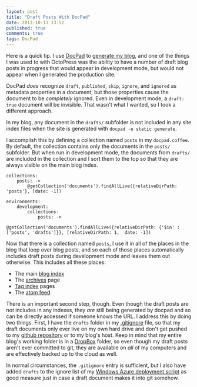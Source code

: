 ```yaml
---
layout: post
title: "Draft Posts With DocPad"
date: 2013-10-13 13:52
published: true
comments: true
tags: DocPad
---
```


Here is a quick tip.  I use [DocPad](http://docpad.org) to [generate my blog](/2013/10/08/blogging-with-docpad/), and one of the things I was used to with OctoPress was the ability to have a number of draft blog posts in progress that would appear in development mode, but would not appear when I generated the production site.

DocPad _does_ recognize `draft`, `published`, `skip`, `ignore`, and `ignored` as metadata properties in a document, but those properties cause the document to be _completely_ ignored.  Even in development mode, a `draft: true` document will be invisible.  That wasn't what I wanted, so I took a different approach.

In my blog, any document in the `drafts/` subfolder is not included in any site index files when the site is generated with `docpad -e static generate`.

I accomplish this by defining a collection named `posts` in my `docpad.coffee`.  By default, the collection contains only the documents in the `posts/` subfolder.  But when run in development mode, the documents from `drafts/` are included in the collection and I sort them to the top so that they are always visible on the main blog index.

``` coffeescript-nojs
collections:
    posts: ->
        @getCollection('documents').findAllLive({relativeDirPath: 'posts'}, [date: -1])

environments:
    development:
        collections:
            posts: ->
                @getCollection('documents').findAllLive({relativeDirPath: {'$in' : ['posts', 'drafts']}}, [relativeDirPath: 1,  date: -1])
```

Now that there is a collection named `posts`, I use it in all of the places in the blog that loop over blog posts, and so each of those places automatically includes draft posts during development mode and leaves them out otherwise.  This includes all these places:

* The main [blog index](/)
* The [archives](/archives/) page
* [Tag index](/tags/docpad/) pages
* The [atom feed](/feed.xml)

There is an important second step, though.  Even though the draft posts are not includes in any indexes, they _are_ still being generated by docpad and so can be directly accessed if someone knows the URL.  I address this by doing two things.  First, I have the `drafts` folder in my [.gitignore](https://github.com/ervwalter/ewalnet-docpad/blob/master/src/documents/.gitignore) file, so that my draft documents only ever live on my own hard drive and don't get pushed to my [github repository](https://github.com/ervwalter/ewalnet-docpad/) or to my blog's host.  Keep in mind that my entire blog's working folder is in a [DropBox](https://db.tt/L0B0IUI) folder, so even though my draft posts aren't ever committed to git, they are available on _all_ of my computers and are effectively backed up to the cloud as well.

In normal circumstances, the `.gitignore` entry is sufficient, but I also have added `drafts` to the ignore list of my [Windows Azure deployment script](/2013/10/10/deploying-docpad-sites-to-azure/) as good measure just in case a draft document makes it into git somehow.